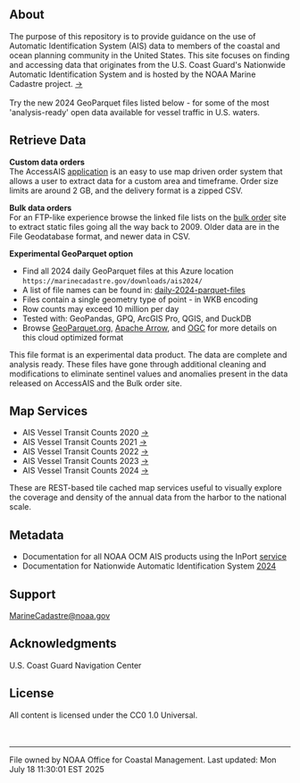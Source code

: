 ## About  
The purpose of this repository is to provide guidance on the use of Automatic Identification System (AIS) data to members of the coastal and ocean planning community in the United States. This site focuses on finding and accessing data that originates from the U.S. Coast Guard's Nationwide Automatic Identification System and is hosted by the NOAA Marine Cadastre project. [->](http://marinecadastre.gov/)  
<br>
Try the new 2024 GeoParquet files listed below - for some of the most 'analysis-ready' open data available for vessel traffic in U.S. waters.

## Retrieve Data

**Custom data orders**  
The AccessAIS [application](https://marinecadastre.gov/accessais/) is an easy to use map driven order system that allows a user to extract data for a custom area and timeframe. Order size limits are around 2 GB, and the delivery format is a zipped CSV.

**Bulk data orders**  
For an FTP-like experience browse the linked file lists on the [bulk order](https://hub.marinecadastre.gov/pages/vesseltraffic) site to extract static files going all the way back to 2009. Older data are in the File Geodatabase format, and newer data in CSV.

**Experimental GeoParquet option**
- Find all 2024 daily GeoParquet files at this Azure location 
```https://marinecadastre.gov/downloads/ais2024/```
- A list of file names can be found in: [daily-2024-parquet-files](data/daily-2024-parquet-files.md)
- Files contain a single geometry type of point - in WKB encoding
- Row counts may exceed 10 million per day
- Tested with: GeoPandas, GPQ, ArcGIS Pro, QGIS, and DuckDB
- Browse [GeoParquet.org](https://geoparquet.org), [Apache Arrow](https://arrow.apache.org/), and [OGC](https://github.com/opengeospatial/geoparquet) for more details on this cloud optimized format

This file format is an experimental data product. The data are complete and analysis ready. These files have gone through additional cleaning and modifications to eliminate sentinel values and anomalies present in the data released on AccessAIS and the Bulk order site.

## Map Services

- AIS Vessel Transit Counts 2020 [->](https://coast.noaa.gov/arcgis/rest/services/MarineCadastre/AISVesselTransitCounts2020/MapServer) 
- AIS Vessel Transit Counts 2021 [->](https://coast.noaa.gov/arcgis/rest/services/MarineCadastre/AISVesselTransitCounts2021/MapServer)
- AIS Vessel Transit Counts 2022 [->](https://coast.noaa.gov/arcgis/rest/services/MarineCadastre/AISVesselTransitCounts2022/MapServer)
- AIS Vessel Transit Counts 2023 [->](https://coast.noaa.gov/arcgis/rest/services/MarineCadastre/AISVesselTransitCounts2023/MapServer)
- AIS Vessel Transit Counts 2024 [->](https://coast.noaa.gov/arcgis/rest/services/MarineCadastre/AISVesselTransitCounts2024/MapServer)

These are REST-based tile cached map services useful to visually explore the coverage and density of the annual data from the harbor to the national scale.

## Metadata
- Documentation for all NOAA OCM AIS products using the InPort [service](https://www.fisheries.noaa.gov/inport/item/55360)
- Documentation for Nationwide Automatic Identification System [2024](https://www.fisheries.noaa.gov/inport/item/73064)

## Support
MarineCadastre@noaa.gov

## Acknowledgments
U.S. Coast Guard Navigation Center

## License 
All content is licensed under the CC0 1.0 Universal.  
<br>
<br>
___
File owned by NOAA Office for Coastal Management. Last updated: Mon July 18 11:30:01 EST 2025